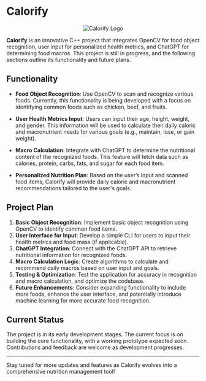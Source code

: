 # Calorify

<p align="center">
  <img src="[https://github.com/rubenreh/Hand-Hero/blob/main/HandHeroLogo.png?raw=true](https://github.com/rubenreh/Calorify/blob/main/calorifyV1.png?raw=true)" alt="Calorify Logo">
</p>

**Calorify** is an innovative C++ project that integrates OpenCV for food object recognition, user input for personalized health metrics, and ChatGPT for determining food macros. This project is still in progress, and the following sections outline its functionality and future plans.

## Functionality

- **Food Object Recognition**: Use OpenCV to scan and recognize various foods. Currently, this functionality is being developed with a focus on identifying common foods such as chicken, beef, and fruits.

- **User Health Metrics Input**: Users can input their age, height, weight, and gender. This information will be used to calculate their daily caloric and macronutrient needs for various goals (e.g., maintain, lose, or gain weight).

- **Macro Calculation**: Integrate with ChatGPT to determine the nutritional content of the recognized foods. This feature will fetch data such as calories, protein, carbs, fats, and sugar for each food item.

- **Personalized Nutrition Plan**: Based on the user’s input and scanned food items, Calorify will provide daily caloric and macronutrient recommendations tailored to the user's goals.

## Project Plan

1. **Basic Object Recognition**: Implement basic object recognition using OpenCV to identify common food items.
2. **User Interface for Input**: Develop a simple CLI for users to input their health metrics and food mass (if applicable).
3. **ChatGPT Integration**: Connect with the ChatGPT API to retrieve nutritional information for recognized foods.
4. **Macro Calculation Logic**: Create algorithms to calculate and recommend daily macros based on user input and goals.
5. **Testing & Optimization**: Test the application for accuracy in recognition and macro calculation, and optimize the codebase.
6. **Future Enhancements**: Consider expanding functionality to include more foods, enhance the user interface, and potentially introduce machine learning for more accurate food recognition.

## Current Status

The project is in its early development stages. The current focus is on building the core functionality, with a working prototype expected soon. Contributions and feedback are welcome as development progresses.

---

Stay tuned for more updates and features as Calorify evolves into a comprehensive nutrition management tool!
